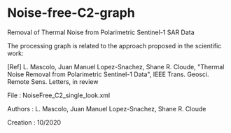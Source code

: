 # Noise-free-C2-graph
Removal of Thermal Noise from Polarimetric Sentinel-1 SAR Data

The processing graph is related to the approach proposed in the scientific work:

[Ref] L. Mascolo, Juan Manuel Lopez-Snachez, Shane R. Cloude, "Thermal Noise Removal from Polarimetric Sentinel-1 Data", IEEE Trans. Geosci. Remote Sens. Letters, in review

File     : NoiseFree_C2_single_look.xml

Authors  : L. Mascolo, Juan Manuel Lopez-Snachez, Shane R. Cloude

Creation : 10/2020
